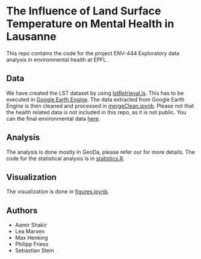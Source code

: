 # The Influence of Land Surface Temperature on Mental Health in Lausanne

This repo contains the code for the project ENV-444 Exploratory data analysis in environmental health at EPFL.

## Data
We have created the LST dataset by using [lstRetrieval.js](lstRetrieval.js). This has to be executed in [Google Earth Engine](https://earthengine.google.com/). The data extracted from Google Earth Engine is then cleaned and processed in [mergeClean.ipynb](mergeClean.ipynb). Please not that the health related data is not included in this repo, as it is not public. You can the final environmental data [here](https://zenodo.org/record/7534657).

## Analysis
The analysis is done mostly in GeoDa, please refer our for more details. The code for the statistical analysis is in [statistics.R](statistics.R).

## Visualization
The visualization is done in [figures.ipynb](figures.ipynb).

## Authors
* Aamir Shakir
* Lea Marxen
* Max Henking
* Philipp Friess
* Sebastian Stein
